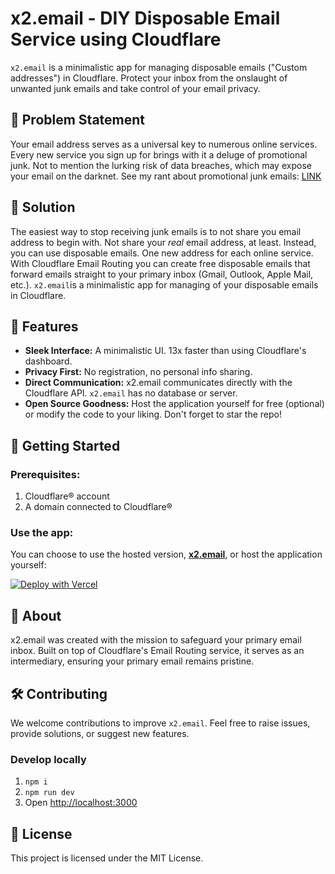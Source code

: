 # x2.email - DIY Disposable Email Service using Cloudflare
`x2.email` is a minimalistic app for managing disposable emails ("Custom addresses") in Cloudflare. Protect your inbox from the onslaught of unwanted junk emails and take control of your email privacy.

## 📌 Problem Statement
Your email address serves as a universal key to numerous online services. Every new service you sign up for brings with it a deluge of promotional junk. Not to mention the lurking risk of data breaches, which may expose your email on the darknet.
See my rant about promotional junk emails: [LINK](https://jessetinell.com/diy-disposable-email-service-using-cloudflare)

## 🌟 Solution
The easiest way to stop receiving junk emails is to not share you email address to begin with. Not share your *real* email address, at least.
Instead, you can use disposable emails. One new address for each online service.
With Cloudflare Email Routing you can create free disposable emails that forward emails straight to your primary inbox (Gmail, Outlook, Apple Mail, etc.).
`x2.email`is a minimalistic app for managing of your disposable emails in Cloudflare.

## 🚀 Features
- **Sleek Interface:** A minimalistic UI. 13x faster than using Cloudflare's dashboard.
- **Privacy First:** No registration, no personal info sharing.
- **Direct Communication:** x2.email communicates directly with the Cloudflare API. `x2.email` has no database or server.
- **Open Source Goodness:** Host the application yourself for free (optional) or modify the code to your liking. Don't forget to star the repo!

## 🧰 Getting Started

### Prerequisites:
1. Cloudflare® account
2. A domain connected to Cloudflare®

### Use the app:
You can choose to use the hosted version, **[x2.email](https://x2.email)**, or host the application yourself:

[![Deploy with Vercel](https://vercel.com/button)](https://vercel.com/new/clone?repository-url=https%3A%2F%2Fgithub.com%crazyDeveloperz%2Fx2.email)


## 📖 About
x2.email was created with the mission to safeguard your primary email inbox. Built on top of Cloudflare's Email Routing service, it serves as an intermediary, ensuring your primary email remains pristine.

## 🛠 Contributing
We welcome contributions to improve `x2.email`. Feel free to raise issues, provide solutions, or suggest new features.

### Develop locally
1. `npm i`
2. `npm run dev`
3. Open [http://localhost:3000](http://localhost:3000)


## 📜 License
This project is licensed under the MIT License.
